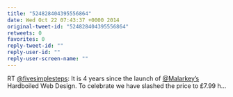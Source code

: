 ```yaml
---
title: "524828404395556864"
date: Wed Oct 22 07:43:37 +0000 2014
original-tweet-id: "524828404395556864"
retweets: 0
favorites: 0
reply-tweet-id: ""
reply-user-id: ""
reply-user-screen-name: ""
---
```

RT <a href="https://twitter.com/fivesimplesteps">@fivesimplesteps</a>: It is 4 years since the launch of <a href="https://twitter.com/Malarkey’s">@Malarkey’s</a> Hardboiled Web Design. To celebrate we have slashed the price to £7.99 h…
